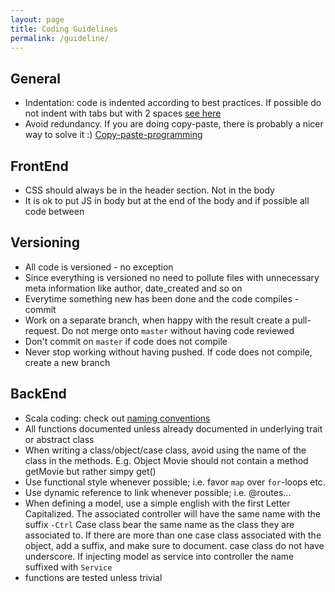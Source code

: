 ```yaml
---
layout: page
title: Coding Guidelines
permalink: /guideline/
---
```


## General
* Indentation: code is indented according to best practices. If possible do not indent with tabs but with 2 spaces [see here](http://programmers.stackexchange.com/questions/57/tabs-versus-spaces-what-is-the-proper-indentation-character-for-everything-in-e)
* Avoid redundancy. If you are doing copy-paste, there is probably a nicer way to solve it :) [Copy-paste-programming](https://en.wikipedia.org/wiki/Copy_and_paste_programming)

## FrontEnd
* CSS should always be in the header section. Not in the body
* It is ok to put JS in body but at the end of the body and if possible all code between

## Versioning
* All code is versioned - no exception
* Since everything is versioned no need to pollute files with unnecessary meta information like author, date_created and so on
* Everytime something new has been done and the code compiles - commit
* Work on a separate branch, when happy with the result create a pull-request. Do not merge onto `master` without having code reviewed
* Don't commit on `master` if code does not compile
* Never stop working without having pushed. If code does not compile, create a new branch

## BackEnd
* Scala coding: check out [naming conventions](http://docs.scala-lang.org/style/naming-conventions.html)
* All functions documented unless already documented in underlying trait or abstract class
* When writing a class/object/case class, avoid using the name of the class in the methods. E.g. Object Movie should not contain a method getMovie but rather simpy get()
* Use functional style whenever possible; i.e. favor `map` over `for`-loops etc.
* Use dynamic reference to link whenever possible; i.e. @routes...
* When defining a model, use a simple english with the first Letter Capitalized. The associated controller will have the same name with the suffix `-Ctrl`
Case class bear the same name as the class they are associated to. If there are more than one case class associated with the object, add a suffix, and make sure to document. case class do not have underscore. If injecting model as service into controller the name suffixed with `Service`
* functions are tested unless trivial


